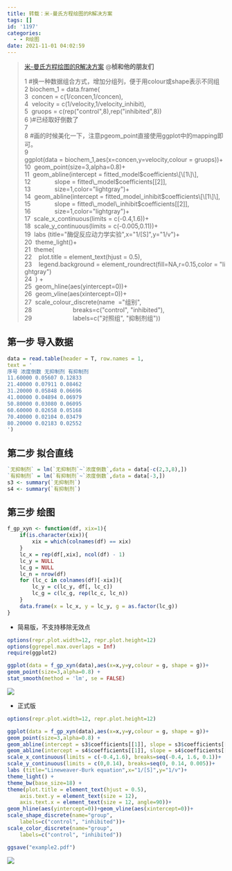 ```yaml
---
title: 转载：米-曼氏方程绘图的R解决方案
tags: []
id: '1197'
categories:
  - - R绘图
date: 2021-11-01 04:02:59
---
```


> [米-曼氏方程绘图的R解决方案](https://mp.weixin.qq.com/s/9_u21w1DN_FayhVFfvuznQ) @**桢和他的朋友们**
> 
> 1 #换一种数据组合方式，增加分组列，便于用colour或shape表示不同组  
> 2 biochem\_1 = data.frame(  
> 3  concen = c(1/concen,1/concen),  
> 4  velocity = c(1/velocity,1/velocity\_inhibit),  
> 5  gruops = c(rep("control",8),rep("inhibited",8))  
> 6 )#已经取好倒数了  
> 7  
> 8 #画的时候美化一下，注意pgeom\_point直接使用ggplot中的mapping即可。  
> 9 ggplot(data = biochem\_1,aes(x=concen,y=velocity,colour = gruops))+  
> 10  geom\_point(size=3,alpha=0.8)+  
> 11  geom\_abline(intercept = fitted\_model$coefficients\[\[1\]\],  
> 12              slope = fitted\_model$coefficients\[\[2\]\],  
> 13              size=1,color="lightgray")+  
> 14  geom\_abline(intercept = fitted\_model\_inhibit$coefficients\[\[1\]\],  
> 15              slope = fitted\_model\_inhibit$coefficients\[\[2\]\],  
> 16              size=1,color="lightgray")+  
> 17  scale\_x\_continuous(limits = c(-0.4,1.6))+  
> 18  scale\_y\_continuous(limits = c(-0.005,0.11))+  
> 19  labs (title="酶促反应动力学实验",x="1/\[S\]",y="1/v")+  
> 20  theme\_light()+  
> 21  theme(  
> 22    plot.title = element\_text(hjust = 0.5),  
> 23    legend.background = element\_roundrect(fill=NA,r=0.15,color = "lightgray")  
> 24  ) +  
> 25  geom\_hline(aes(yintercept=0))+  
> 26  geom\_vline(aes(xintercept=0))+  
> 27  scale\_colour\_discrete(name  ="组别",  
> 28                        breaks=c("control", "inhibited"),  
> 29                        labels=c("对照组", "抑制剂组"))

## 第一步 导入数据

```r
data = read.table(header = T, row.names = 1,
text = '
序号 浓度倒数 无抑制剂 有抑制剂
11.60000 0.05607 0.12833 
21.40000 0.07911 0.08462 
31.20000 0.05848 0.06696 
41.00000 0.04894 0.06979 
50.80000 0.03080 0.06095 
60.60000 0.02658 0.05168 
70.40000 0.02104 0.03479 
80.20000 0.02183 0.02552 
')
```

## 第二步 拟合直线

```r
`无抑制剂` = lm(`无抑制剂`~`浓度倒数`,data = data[-c(2,3,8),])
`有抑制剂` = lm(`有抑制剂`~`浓度倒数`,data = data[-3,])
s3 <- summary(`无抑制剂`)
s4 <- summary(`有抑制剂`)
```

## 第三步 绘图

```r
f_gp_xyn <- function(df, xix=1){
    if(is.character(xix)){
        xix = which(colnames(df) == xix)
    }
    lc_x = rep(df[,xix], ncol(df) - 1)
    lc_y = NULL
    lc_g = NULL
    lc_n = nrow(df)
    for (lc_c in colnames(df)[-xix]){
        lc_y = c(lc_y, df[, lc_c])
        lc_g = c(lc_g, rep(lc_c, lc_n))
    }
    data.frame(x = lc_x, y = lc_y, g = as.factor(lc_g))
}
```

*   简易版，不支持移除无效点

```r
options(repr.plot.width=12, repr.plot.height=12)
options(ggrepel.max.overlaps = Inf)
require(ggplot2)

ggplot(data = f_gp_xyn(data),aes(x=x,y=y,colour = g, shape = g))+
geom_point(size=3,alpha=0.8) + 
stat_smooth(method = 'lm', se = FALSE)
```

[![](https://img-cdn.limour.top/blog_wp/2021/11/下载-1.png)](https://img-cdn.limour.top/blog_wp/2021/11/下载-1.png)

*   正式版

```r
options(repr.plot.width=12, repr.plot.height=12)

ggplot(data = f_gp_xyn(data),aes(x=x,y=y,colour = g, shape = g))+
geom_point(size=3,alpha=0.8) + 
geom_abline(intercept = s3$coefficients[[1]], slope = s3$coefficients[[2]], linetype="dashed")+ 
geom_abline(intercept = s4$coefficients[[1]], slope = s4$coefficients[[2]], linetype="dashed")+
scale_x_continuous(limits = c(-0.4,1.6), breaks=seq(-0.4, 1.6, 0.1))+
scale_y_continuous(limits = c(0,0.14), breaks=seq(0, 0.14, 0.005))+
labs (title="Lineweaver-Burk equation",x="1/[S]",y="1/v")+
theme_light() +
theme_bw(base_size=18) +
theme(plot.title = element_text(hjust = 0.5),
    axis.text.y = element_text(size = 12),
    axis.text.x = element_text(size = 12, angle=90))+
geom_hline(aes(yintercept=0))+geom_vline(aes(xintercept=0))+
scale_shape_discrete(name="group",
    labels=c("control", "inhibited"))+
scale_color_discrete(name="group",
    labels=c("control", "inhibited"))

ggsave("example2.pdf")
```

[![](https://img-cdn.limour.top/blog_wp/2021/11/5.png)](https://img-cdn.limour.top/blog_wp/2021/11/5.png)
